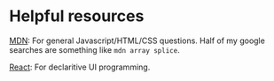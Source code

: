 # Helpful resources

[MDN](https://developer.mozilla.org/en-US/): For general Javascript/HTML/CSS questions. Half of my google searches are something like `mdn array splice`.



[React](https://reactjs.org/): For declaritive UI programming.
